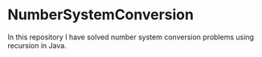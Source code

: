 # NumberSystemConversion
In this repository I have solved number system conversion problems using recursion in Java.
